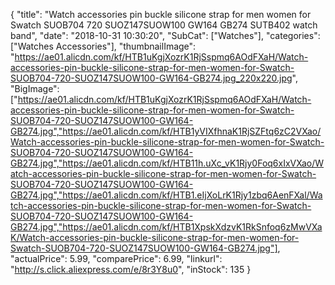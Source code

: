 {
	"title": "Watch accessories pin buckle silicone strap for men women for Swatch SUOB704 720 SUOZ147SUOW100 GW164 GB274 SUTB402 watch band",
	"date": "2018-10-31 10:30:20",
	"SubCat": ["Watches"],
	"categories": ["Watches Accessories"],
	"thumbnailImage": "https://ae01.alicdn.com/kf/HTB1uKgjXozrK1RjSspmq6AOdFXaH/Watch-accessories-pin-buckle-silicone-strap-for-men-women-for-Swatch-SUOB704-720-SUOZ147SUOW100-GW164-GB274.jpg_220x220.jpg",
	"BigImage": ["https://ae01.alicdn.com/kf/HTB1uKgjXozrK1RjSspmq6AOdFXaH/Watch-accessories-pin-buckle-silicone-strap-for-men-women-for-Swatch-SUOB704-720-SUOZ147SUOW100-GW164-GB274.jpg","https://ae01.alicdn.com/kf/HTB1yVIXfhnaK1RjSZFtq6zC2VXao/Watch-accessories-pin-buckle-silicone-strap-for-men-women-for-Swatch-SUOB704-720-SUOZ147SUOW100-GW164-GB274.jpg","https://ae01.alicdn.com/kf/HTB11h.uXc_vK1Rjy0Foq6xIxVXao/Watch-accessories-pin-buckle-silicone-strap-for-men-women-for-Swatch-SUOB704-720-SUOZ147SUOW100-GW164-GB274.jpg","https://ae01.alicdn.com/kf/HTB1.eIjXoLrK1Rjy1zbq6AenFXal/Watch-accessories-pin-buckle-silicone-strap-for-men-women-for-Swatch-SUOB704-720-SUOZ147SUOW100-GW164-GB274.jpg","https://ae01.alicdn.com/kf/HTB1XpskXdzvK1RkSnfoq6zMwVXaK/Watch-accessories-pin-buckle-silicone-strap-for-men-women-for-Swatch-SUOB704-720-SUOZ147SUOW100-GW164-GB274.jpg"],
	"actualPrice": 5.99,
	"comparePrice": 6.99,
	"linkurl": "http://s.click.aliexpress.com/e/8r3Y8u0",
	"inStock": 135
}
